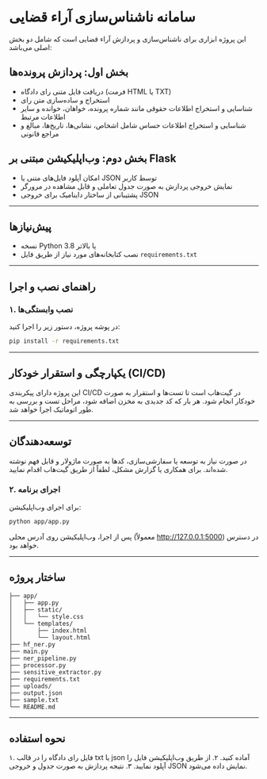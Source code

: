 # سامانه ناشناس‌سازی آراء قضایی

این پروژه ابزاری برای ناشناس‌سازی و پردازش آراء قضایی است که شامل دو بخش اصلی می‌باشد:

## بخش اول: پردازش پرونده‌ها

- دریافت فایل متنی رای دادگاه (فرمت HTML یا TXT)
- استخراج و ساده‌سازی متن رای
- شناسایی و استخراج اطلاعات حقوقی مانند شماره پرونده، خواهان، خوانده و سایر اطلاعات مرتبط
- شناسایی و استخراج اطلاعات حساس شامل اشخاص، نشانی‌ها، تاریخ‌ها، مبالغ و مراجع قانونی

## بخش دوم: وب‌اپلیکیشن مبتنی بر Flask

- امکان آپلود فایل‌های متنی یا JSON توسط کاربر
- نمایش خروجی پردازش به صورت جدول تعاملی و قابل مشاهده در مرورگر
- پشتیبانی از ساختار داینامیک برای خروجی JSON

---

## پیش‌نیازها

- نسخه Python 3.8 یا بالاتر
- نصب کتابخانه‌های مورد نیاز از طریق فایل `requirements.txt`

---

## راهنمای نصب و اجرا

### ۱. نصب وابستگی‌ها

در پوشه پروژه، دستور زیر را اجرا کنید:

```bash
pip install -r requirements.txt

```

---

## یکپارچگی و استقرار خودکار (CI/CD)

این پروژه دارای پیکربندی CI/CD در گیت‌هاب است تا تست‌ها و استقرار به صورت خودکار انجام شود. هر بار که کد جدیدی به مخزن اضافه شود، مراحل تست و بررسی به طور اتوماتیک اجرا خواهد شد.

---

## توسعه‌دهندگان

در صورت نیاز به توسعه یا سفارشی‌سازی، کدها به صورت ماژولار و قابل فهم نوشته شده‌اند. برای همکاری یا گزارش مشکل، لطفاً از طریق گیت‌هاب اقدام نمایید.

### ۲. اجرای برنامه

برای اجرای وب‌اپلیکیشن:

```bash
python app/app.py
```

پس از اجرا، وب‌اپلیکیشن روی آدرس محلی (معمولاً http://127.0.0.1:5000) در دسترس خواهد بود.

---

## ساختار پروژه

```
├── app/
│   ├── app.py
│   ├── static/
│   │   └── style.css
│   └── templates/
│       ├── index.html
│       └── layout.html
├── hf_ner.py
├── main.py
├── ner_pipeline.py
├── processor.py
├── sensitive_extractor.py
├── requirements.txt
├── uploads/
├── output.json
├── sample.txt
└── README.md
```

---

## نحوه استفاده

۱. فایل رای دادگاه را در قالب txt یا json آماده کنید.
۲. از طریق وب‌اپلیکیشن فایل را آپلود نمایید.
۳. نتیجه پردازش به صورت جدول و خروجی JSON نمایش داده می‌شود.
